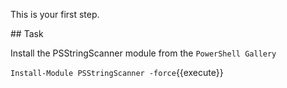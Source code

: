 This is your first step.

## Task

Install the PSStringScanner module from the `PowerShell Gallery`

`Install-Module PSStringScanner -force`{{execute}}
